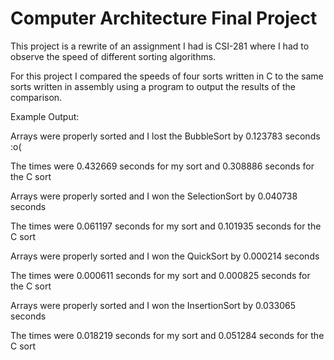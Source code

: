 # Computer Architecture Final Project

This project is a rewrite of an assignment I had is CSI-281 where I had to observe the speed of different sorting algorithms.

For this project I compared the speeds of four sorts written in C to the same sorts written in assembly using a program to output the results of the comparison.

Example Output:

Arrays were properly sorted and I lost the BubbleSort by 0.123783 seconds :o(

The times were 0.432669 seconds for my sort and 0.308886 seconds for the C sort


Arrays were properly sorted and I won the SelectionSort by 0.040738 seconds

The times were 0.061197 seconds for my sort and 0.101935 seconds for the C sort


Arrays were properly sorted and I won the QuickSort by 0.000214 seconds

The times were 0.000611 seconds for my sort and 0.000825 seconds for the C sort


Arrays were properly sorted and I won the InsertionSort by 0.033065 seconds

The times were 0.018219 seconds for my sort and 0.051284 seconds for the C sort
